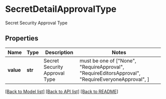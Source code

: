 # SecretDetailApprovalType

Secret Security Approval Type

## Properties
Name | Type | Description | Notes
------------ | ------------- | ------------- | -------------
**value** | **str** | Secret Security Approval Type |  must be one of ["None", "RequireApproval", "RequireEditorsApproval", "RequireEveryoneApproval", ]

[[Back to Model list]](../README.md#documentation-for-models) [[Back to API list]](../README.md#documentation-for-api-endpoints) [[Back to README]](../README.md)


